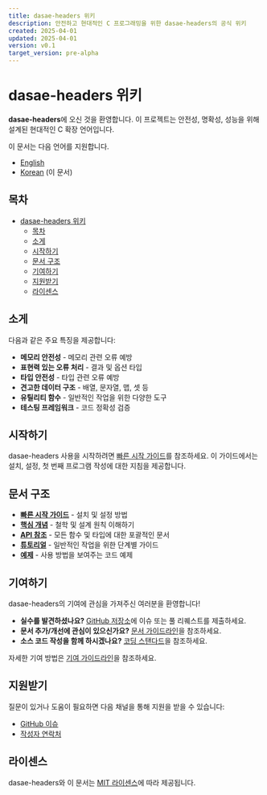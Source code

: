 ```yaml
---
title: dasae-headers 위키
description: 안전하고 현대적인 C 프로그래밍을 위한 dasae-headers의 공식 위키
created: 2025-04-01
updated: 2025-04-01
version: v0.1
target_version: pre-alpha
---
```


# dasae-headers 위키

**dasae-headers**에 오신 것을 환영합니다. 이 프로젝트는 안전성, 명확성, 성능을 위해 설계된 현대적인 C 확장 언어입니다.

이 문서는 다음 언어를 지원합니다.

- [English](../en/home.md)
- [Korean](./home.md) (이 문서)

## 목차

- [dasae-headers 위키](#dasae-headers-위키)
  - [목차](#목차)
  - [소게](#소게)
  - [시작하기](#시작하기)
  - [문서 구조](#문서-구조)
  - [기여하기](#기여하기)
  - [지원받기](#지원받기)
  - [라이센스](#라이센스)

## 소게

다음과 같은 주요 특징을 제공합니다:

- **메모리 안전성** - 메모리 관련 오류 예방
- **표현력 있는 오류 처리** - 결과 및 옵션 타입
- **타입 안전성** - 타입 관련 오류 예방
- **견고한 데이터 구조** - 배열, 문자열, 맵, 셋 등
- **유틸리티 함수** - 일반적인 작업을 위한 다양한 도구
- **테스팅 프레임워크** - 코드 정확성 검증

## 시작하기

dasae-headers 사용을 시작하려면 [빠른 시작 가이드](./quick-start.md)를 참조하세요. 이 가이드에서는 설치, 설정, 첫 번째 프로그램 작성에 대한 지침을 제공합니다.

## 문서 구조

- **[빠른 시작 가이드](./quick-start.md)** - 설치 및 설정 방법
- **[핵심 개념](./concepts/index.md)** - 철학 및 설계 원칙 이해하기
- **[API 참조](./api/index.md)** - 모든 함수 및 타입에 대한 포괄적인 문서
- **[튜토리얼](./tutorials/index.md)** - 일반적인 작업을 위한 단계별 가이드
- **[예제](./examples/index.md)** - 사용 방법을 보여주는 코드 예제

## 기여하기

dasae-headers의 기여에 관심을 가져주신 여러분을 환영합니다!

- **실수를 발견하셨나요?** [GitHub 저장소](https://github.com/coding-pelican/dasae-headers)에 이슈 또는 풀 리퀘스트를 제출하세요.
- **문서 추가/개선에 관심이 있으신가요?** [문서 가이드라인](./contributing.md#documentation-guidelines)을 참조하세요.
- **소스 코드 작성을 함께 하시겠나요?** [코딩 스탠다드](./contributing.md#coding-standards)을 참조하세요.

자세한 기여 방법은 [기여 가이드라인](./contributing.md)을 참조하세요.

## 지원받기

질문이 있거나 도움이 필요하면 다음 채널을 통해 지원을 받을 수 있습니다:

- [GitHub 이슈](https://github.com/coding-pelican/dasae-headers/issues)
- [작성자 연락처](../../../README.ko.md#-연락처)

## 라이센스

dasae-headers와 이 문서는 [MIT 라이센스](../../../LICENSE.md)에 따라 제공됩니다.
